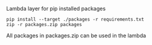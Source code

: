 
Lambda layer for pip installed packages

```
pip install --target ./packages -r requirements.txt
zip -r packages.zip packages
```

All packages in packages.zip can be used in the lambda
